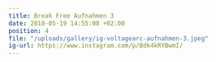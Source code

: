 ```yaml
---
title: Break Free Aufnahmen 3
date: 2018-05-19 14:55:00 +02:00
position: 4
file: "/uploads/gallery/ig-voltagearc-aufnahmen-3.jpeg"
ig-url: https://www.instagram.com/p/Bdk4kRYBwmI/
---
```


